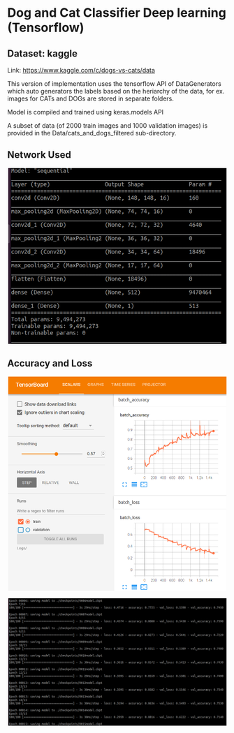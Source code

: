 # Dog and Cat Classifier Deep learning (Tensorflow)

## Dataset: kaggle

Link: https://www.kaggle.com/c/dogs-vs-cats/data
<br>

This version of implementation uses the tensorflow API of DataGenerators which auto generators the labels based on the heriarchy of the data, for ex. images for CATs and DOGs are stored in separate folders.<br>

Model is compiled and trained using keras.models API<br>

A subset of data (of 2000 train images and 1000 validation images) is provided in the Data/cats_and_dogs_filtered sub-directory.<br>

## Network Used
<p align="center">
<img src="https://github.com/varunasthana92/dog_cat_classifier_deep_learning/blob/master/with_data_generators/images/Network2.png" width = 500>
</p>

## Accuracy and Loss
<p align="center">
<img src="https://github.com/varunasthana92/dog_cat_classifier_deep_learning/blob/master/with_data_generators/images/tensor_board.png" width = 500>
</p>

<p align="center">
<img src="https://github.com/varunasthana92/dog_cat_classifier_deep_learning/blob/master/with_data_generators/images/train.png" width = 500>
</p>
